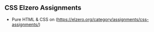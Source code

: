 ## CSS Elzero Assignments
- Pure HTML & CSS on (https://elzero.org/category/assignments/css-assignments/)
